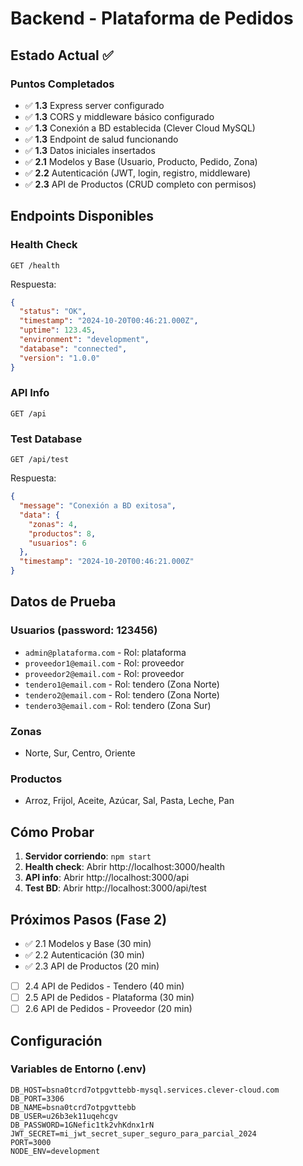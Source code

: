 # Backend - Plataforma de Pedidos

## Estado Actual ✅

### Puntos Completados
- ✅ **1.3** Express server configurado
- ✅ **1.3** CORS y middleware básico configurado
- ✅ **1.3** Conexión a BD establecida (Clever Cloud MySQL)
- ✅ **1.3** Endpoint de salud funcionando
- ✅ **1.3** Datos iniciales insertados
- ✅ **2.1** Modelos y Base (Usuario, Producto, Pedido, Zona)
- ✅ **2.2** Autenticación (JWT, login, registro, middleware)
- ✅ **2.3** API de Productos (CRUD completo con permisos)

## Endpoints Disponibles

### Health Check
```
GET /health
```
Respuesta:
```json
{
  "status": "OK",
  "timestamp": "2024-10-20T00:46:21.000Z",
  "uptime": 123.45,
  "environment": "development",
  "database": "connected",
  "version": "1.0.0"
}
```

### API Info
```
GET /api
```

### Test Database
```
GET /api/test
```
Respuesta:
```json
{
  "message": "Conexión a BD exitosa",
  "data": {
    "zonas": 4,
    "productos": 8,
    "usuarios": 6
  },
  "timestamp": "2024-10-20T00:46:21.000Z"
}
```

## Datos de Prueba

### Usuarios (password: 123456)
- `admin@plataforma.com` - Rol: plataforma
- `proveedor1@email.com` - Rol: proveedor
- `proveedor2@email.com` - Rol: proveedor  
- `tendero1@email.com` - Rol: tendero (Zona Norte)
- `tendero2@email.com` - Rol: tendero (Zona Norte)
- `tendero3@email.com` - Rol: tendero (Zona Sur)

### Zonas
- Norte, Sur, Centro, Oriente

### Productos
- Arroz, Frijol, Aceite, Azúcar, Sal, Pasta, Leche, Pan

## Cómo Probar

1. **Servidor corriendo**: `npm start`
2. **Health check**: Abrir http://localhost:3000/health
3. **API info**: Abrir http://localhost:3000/api
4. **Test BD**: Abrir http://localhost:3000/api/test

## Próximos Pasos (Fase 2)

- ✅ 2.1 Modelos y Base (30 min)
- ✅ 2.2 Autenticación (30 min)
- ✅ 2.3 API de Productos (20 min)
- [ ] 2.4 API de Pedidos - Tendero (40 min)
- [ ] 2.5 API de Pedidos - Plataforma (30 min)
- [ ] 2.6 API de Pedidos - Proveedor (20 min)

## Configuración

### Variables de Entorno (.env)
```
DB_HOST=bsna0tcrd7otpgvttebb-mysql.services.clever-cloud.com
DB_PORT=3306
DB_NAME=bsna0tcrd7otpgvttebb
DB_USER=u26b3ek11uqehcgv
DB_PASSWORD=1GNefic1tk2vhKdnx1rN
JWT_SECRET=mi_jwt_secret_super_seguro_para_parcial_2024
PORT=3000
NODE_ENV=development
```